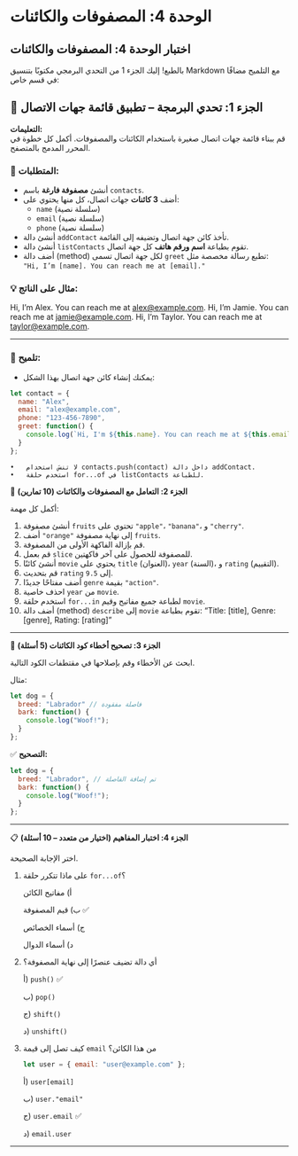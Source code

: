 # الوحدة 4: المصفوفات والكائنات

## اختبار الوحدة 4: المصفوفات والكائنات

بالطبع! إليك الجزء 1 من التحدي البرمجي مكتوبًا بتنسيق Markdown مع التلميح مضافًا في قسم خاص:

## 📝 الجزء 1: تحدي البرمجة – تطبيق قائمة جهات الاتصال

**التعليمات:**  
قم ببناء قائمة جهات اتصال صغيرة باستخدام الكائنات والمصفوفات. أكمل كل خطوة في المحرر المدمج بالمتصفح.

### 💼 المتطلبات:

- أنشئ **مصفوفة فارغة** باسم `contacts`.
- أضف **3 كائنات** جهات اتصال، كل منها يحتوي على:
  - `name` (سلسلة نصية)
  - `email` (سلسلة نصية)
  - `phone` (سلسلة نصية)
- أنشئ دالة `addContact` تأخذ كائن جهة اتصال وتضيفه إلى القائمة.
- أنشئ دالة `listContacts` تقوم بطباعة **اسم ورقم هاتف** كل جهة اتصال.
- أضف دالة (method) لكل جهة اتصال تسمى `greet` تطبع رسالة مخصصة مثل:  
  `"Hi, I’m [name]. You can reach me at [email]."`

### 💡 مثال على الناتج:

Hi, I’m Alex. You can reach me at alex@example.com.
Hi, I’m Jamie. You can reach me at jamie@example.com.
Hi, I’m Taylor. You can reach me at taylor@example.com.

---

### 🧠 تلميح:

- يمكنك إنشاء كائن جهة اتصال بهذا الشكل:

```javascript
let contact = {
  name: "Alex",
  email: "alex@example.com",
  phone: "123-456-7890",
  greet: function() {
    console.log(`Hi, I'm ${this.name}. You can reach me at ${this.email}.`);
  }
};
```

	•	لا تنسَ استخدام contacts.push(contact) داخل دالة addContact.
	•	استخدم حلقة for...of في listContacts للطباعة.


🧩 **الجزء 2: التعامل مع المصفوفات والكائنات (10 تمارين)**

أكمل كل مهمة:
1.  أنشئ مصفوفة `fruits` تحتوي على `"apple"`، `"banana"`، و `"cherry"`.
2.  أضف `"orange"` إلى نهاية مصفوفة `fruits`.
3.  قم بإزالة الفاكهة الأولى من المصفوفة.
4.  قم بعمل `slice` للمصفوفة للحصول على آخر فاكهتين.
5.  أنشئ كائنًا `movie` يحتوي على `title` (العنوان)، `year` (السنة)، و `rating` (التقييم).
6.  قم بتحديث `rating` إلى `9.5`.
7.  أضف مفتاحًا جديدًا `genre` بقيمة `"action"`.
8.  احذف خاصية `year` من `movie`.
9.  استخدم حلقة `for...in` لطباعة جميع مفاتيح وقيم `movie`.
10. أضف دالة (method) `describe` إلى `movie` تقوم بطباعة:
    “Title: [title], Genre: [genre], Rating: [rating]”

---

🐞 **الجزء 3: تصحيح أخطاء كود الكائنات (5 أسئلة)**

ابحث عن الأخطاء وقم بإصلاحها في مقتطفات الكود التالية.

مثال:
```javascript
let dog = {
  breed: "Labrador" // فاصلة مفقودة
  bark: function() {
    console.log("Woof!");
  }
};
```

✅ **التصحيح:**
```javascript
let dog = {
  breed: "Labrador", // تم إضافة الفاصلة
  bark: function() {
    console.log("Woof!");
  }
};
```

---

📋 **الجزء 4: اختبار المفاهيم (اختيار من متعدد – 10 أسئلة)**

اختر الإجابة الصحيحة.
1.  على ماذا تتكرر حلقة `for...of`؟

    أ) مفاتيح الكائن

    ب) قيم المصفوفة ✅

    ج) أسماء الخصائص

    د) أسماء الدوال

2.  أي دالة تضيف عنصرًا إلى نهاية المصفوفة؟

    أ) `push()` ✅

    ب) `pop()`

    ج) `shift()`

    د) `unshift()`

3.  كيف تصل إلى قيمة `email` من هذا الكائن؟

    ```javascript
    let user = { email: "user@example.com" };
    ```

    أ) `user[email]`

    ب) `user."email"`

    ج) `user.email` ✅

    د) `email.user`


---